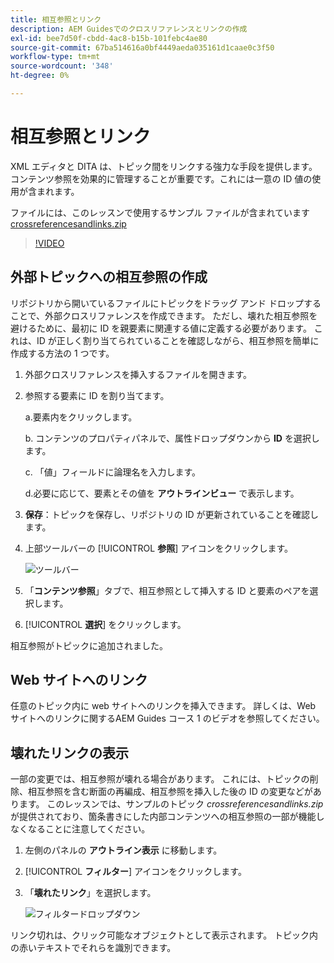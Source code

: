 ```yaml
---
title: 相互参照とリンク
description: AEM Guidesでのクロスリファレンスとリンクの作成
exl-id: bee7d50f-cbdd-4ac8-b15b-101febc4ae80
source-git-commit: 67ba514616a0bf4449aeda035161d1caae0c3f50
workflow-type: tm+mt
source-wordcount: '348'
ht-degree: 0%

---
```


# 相互参照とリンク

XML エディタと DITA は、トピック間をリンクする強力な手段を提供します。 コンテンツ参照を効果的に管理することが重要です。これには一意の ID 値の使用が含まれます。

ファイルには、このレッスンで使用するサンプル ファイルが含まれています
[crossreferencesandlinks.zip](assets/crossreferencesandlinks.zip)

>[!VIDEO](https://video.tv.adobe.com/v/342764?quality=12&learn=on)

## 外部トピックへの相互参照の作成

リポジトリから開いているファイルにトピックをドラッグ アンド ドロップすることで、外部クロスリファレンスを作成できます。 ただし、壊れた相互参照を避けるために、最初に ID を親要素に関連する値に定義する必要があります。 これは、ID が正しく割り当てられていることを確認しながら、相互参照を簡単に作成する方法の 1 つです。

1. 外部クロスリファレンスを挿入するファイルを開きます。

1. 参照する要素に ID を割り当てます。

   a.要素内をクリックします。

   b. コンテンツのプロパティパネルで、属性ドロップダウンから **ID** を選択します。

   c. 「値」フィールドに論理名を入力します。

   d.必要に応じて、要素とその値を **アウトラインビュー** で表示します。

1. **保存**：トピックを保存し、リポジトリの ID が更新されていることを確認します。

1. 上部ツールバーの [!UICONTROL **参照**] アイコンをクリックします。

   ![ツールバー](images/lesson-7/references-icon.png)

1. 「**コンテンツ参照**」タブで、相互参照として挿入する ID と要素のペアを選択します。

1. [!UICONTROL **選択**] をクリックします。

相互参照がトピックに追加されました。

## Web サイトへのリンク

任意のトピック内に web サイトへのリンクを挿入できます。 詳しくは、Web サイトへのリンクに関するAEM Guides コース 1 のビデオを参照してください。


## 壊れたリンクの表示

一部の変更では、相互参照が壊れる場合があります。 これには、トピックの削除、相互参照を含む断面の再編成、相互参照を挿入した後の ID の変更などがあります。 このレッスンでは、サンプルのトピック _crossreferencesandlinks.zip_ が提供されており、箇条書きにした内部コンテンツへの相互参照の一部が機能しなくなることに注意してください。

1. 左側のパネルの **アウトライン表示** に移動します。

1. [!UICONTROL **フィルター**] アイコンをクリックします。

1. 「**壊れたリンク**」を選択します。

   ![ フィルタードロップダウン ](images/lesson-7/broken-links.png)

リンク切れは、クリック可能なオブジェクトとして表示されます。 トピック内の赤いテキストでそれらを識別できます。
